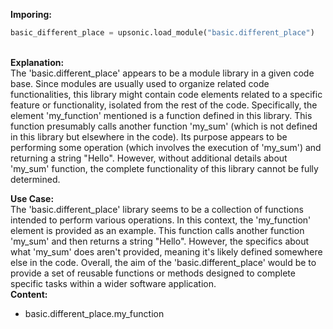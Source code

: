 <b class="custom_code_highlight_green">Imporing:</b><br>
```python
basic_different_place = upsonic.load_module("basic.different_place")
```
<br><b class="custom_code_highlight_green">Explanation:</b><br>The 'basic.different_place' appears to be a module library in a given code base. Since modules are usually used to organize related code functionalities, this library might contain code elements related to a specific feature or functionality, isolated from the rest of the code. Specifically, the element 'my_function' mentioned is a function defined in this library. This function presumably calls another function 'my_sum' (which is not defined in this library but elsewhere in the code). Its purpose appears to be performing some operation (which involves the execution of 'my_sum') and returning a string "Hello". However, without additional details about 'my_sum' function, the complete functionality of this library cannot be fully determined.

<b class="custom_code_highlight_green">Use Case:</b><br>The 'basic.different_place' library seems to be a collection of functions intended to perform various operations. In this context, the 'my_function' element is provided as an example. This function calls another function 'my_sum' and then returns a string "Hello". However, the specifics about what 'my_sum' does aren't provided, meaning it's likely defined somewhere else in the code. Overall, the aim of the 'basic.different_place' would be to provide a set of reusable functions or methods designed to complete specific tasks within a wider software application.
<br><b class="custom_code_highlight_green">Content:</b><br>
  - basic.different_place.my_function
